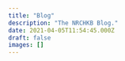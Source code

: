 ```yaml
---
title: "Blog"
description: "The NRCHKB Blog."
date: 2021-04-05T11:54:45.000Z
draft: false
images: []
---
```

